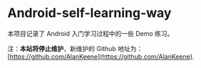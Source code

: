 # Android-self-learning-way

本项目记录了 Android 入门学习过程中的一些 Demo 练习。


注：**本站将停止维护**，新维护的 Github 地址为：[https://github.com/AlanKeene](https://github.com/AlanKeene).
